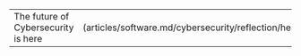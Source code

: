 |   |   | 
|:------|----------:|
| The future of Cybersecurity is here | ![Reflection](articles/software.md/cybersecurity/reflection/header.md/header.en.png =586x358) |
